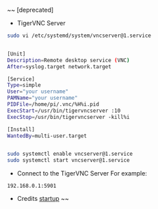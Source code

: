 ~~
[deprecated]
- TigerVNC Server
```bash
sudo vi /etc/systemd/system/vncserver@1.service


[Unit]
Description=Remote desktop service (VNC)
After=syslog.target network.target

[Service]
Type=simple
User="your username"
PAMName="your username"
PIDFile=/home/pi/.vnc/%H%i.pid
ExecStart=/usr/bin/tigervncserver :10
ExecStop=/usr/bin/tigervncserver -kill%i

[Install]
WantedBy=multi-user.target


sudo systemctl enable vncserver@1.service
sudo systemctl start vncserver@1.service
```

- Connect to the TigerVNC Server
For example: 
```
192.168.0.1:5901
```

- Credits
[startup](https://groups.google.com/g/tigervnc-users/c/2_--QTgJmjA/m/J_w1TQNgAwAJ)
~~